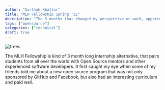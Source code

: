 ```yaml
---
author: "Sarthak Khattar"
title: "MLH Fellowship Spring '21"
description: "The 3 months that changed my perspective on work, opportunities and life."
tags: ["opensource"]
categories: ["technical"]
draft: true
---
```


![trees](/static/3_opensource_mlh/trees.gif)

The MLH Fellowship is kind of 3 month long internship alternative, that pairs students from all over the world with Open Source mentors and other experienced software developers. It first caught my eye when some of my friends told me about a new open source program that was not only sponsored by GitHub and Facebook, but also had an interesting curriculum and paid well.

